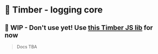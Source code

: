 # 🌲 Timber - logging core

## 👷‍️ WIP - Don't use yet! Use [this Timber JS lib](https://github.com/timberio/timber-node) for now

> Docs TBA
